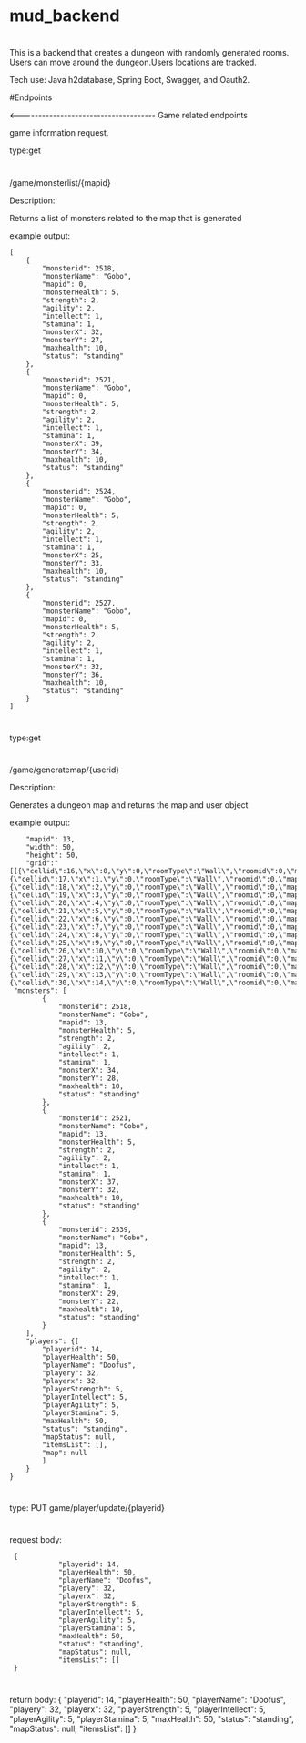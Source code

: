 # mud_backend

# 
This is a backend that creates a dungeon with randomly generated rooms. Users can move 
around the dungeon.Users locations are tracked.

Tech use:
Java
h2database,
Spring Boot,
Swagger,
and Oauth2.


#Endpoints

<------------------------------------- Game related endpoints

game information request.

type:get
#
/game/monsterlist/{mapid}

Description:

Returns a list of monsters related to the map that is generated

example output:
```
[
    {
        "monsterid": 2518,
        "monsterName": "Gobo",
        "mapid": 0,
        "monsterHealth": 5,
        "strength": 2,
        "agility": 2,
        "intellect": 1,
        "stamina": 1,
        "monsterX": 32,
        "monsterY": 27,
        "maxhealth": 10,
        "status": "standing"
    },
    {
        "monsterid": 2521,
        "monsterName": "Gobo",
        "mapid": 0,
        "monsterHealth": 5,
        "strength": 2,
        "agility": 2,
        "intellect": 1,
        "stamina": 1,
        "monsterX": 39,
        "monsterY": 34,
        "maxhealth": 10,
        "status": "standing"
    },
    {
        "monsterid": 2524,
        "monsterName": "Gobo",
        "mapid": 0,
        "monsterHealth": 5,
        "strength": 2,
        "agility": 2,
        "intellect": 1,
        "stamina": 1,
        "monsterX": 25,
        "monsterY": 33,
        "maxhealth": 10,
        "status": "standing"
    },
    {
        "monsterid": 2527,
        "monsterName": "Gobo",
        "mapid": 0,
        "monsterHealth": 5,
        "strength": 2,
        "agility": 2,
        "intellect": 1,
        "stamina": 1,
        "monsterX": 32,
        "monsterY": 36,
        "maxhealth": 10,
        "status": "standing"
    }
]

```

#

type:get
#
/game/generatemap/{userid}

Description:

Generates a dungeon map and returns the map and user object


example output:
```{
    "mapid": 13,
    "width": 50,
    "height": 50,
    "grid":"[[{\"cellid\":16,\"x\":0,\"y\":0,\"roomType\":\"Wall\",\"roomid\":0,\"mapid\":13},{\"cellid\":17,\"x\":1,\"y\":0,\"roomType\":\"Wall\",\"roomid\":0,\"mapid\":13},{\"cellid\":18,\"x\":2,\"y\":0,\"roomType\":\"Wall\",\"roomid\":0,\"mapid\":13},{\"cellid\":19,\"x\":3,\"y\":0,\"roomType\":\"Wall\",\"roomid\":0,\"mapid\":13},{\"cellid\":20,\"x\":4,\"y\":0,\"roomType\":\"Wall\",\"roomid\":0,\"mapid\":13},{\"cellid\":21,\"x\":5,\"y\":0,\"roomType\":\"Wall\",\"roomid\":0,\"mapid\":13},{\"cellid\":22,\"x\":6,\"y\":0,\"roomType\":\"Wall\",\"roomid\":0,\"mapid\":13},{\"cellid\":23,\"x\":7,\"y\":0,\"roomType\":\"Wall\",\"roomid\":0,\"mapid\":13},{\"cellid\":24,\"x\":8,\"y\":0,\"roomType\":\"Wall\",\"roomid\":0,\"mapid\":13},{\"cellid\":25,\"x\":9,\"y\":0,\"roomType\":\"Wall\",\"roomid\":0,\"mapid\":13},{\"cellid\":26,\"x\":10,\"y\":0,\"roomType\":\"Wall\",\"roomid\":0,\"mapid\":13},{\"cellid\":27,\"x\":11,\"y\":0,\"roomType\":\"Wall\",\"roomid\":0,\"mapid\":13},{\"cellid\":28,\"x\":12,\"y\":0,\"roomType\":\"Wall\",\"roomid\":0,\"mapid\":13},{\"cellid\":29,\"x\":13,\"y\":0,\"roomType\":\"Wall\",\"roomid\":0,\"mapid\":13},{\"cellid\":30,\"x\":14,\"y\":0,\"roomType\":\"Wall\",\"roomid\":0,\"mapid\":13},]",
 "monsters": [
        {
            "monsterid": 2518,
            "monsterName": "Gobo",
            "mapid": 13,
            "monsterHealth": 5,
            "strength": 2,
            "agility": 2,
            "intellect": 1,
            "stamina": 1,
            "monsterX": 34,
            "monsterY": 28,
            "maxhealth": 10,
            "status": "standing"
        },
        {
            "monsterid": 2521,
            "monsterName": "Gobo",
            "mapid": 13,
            "monsterHealth": 5,
            "strength": 2,
            "agility": 2,
            "intellect": 1,
            "stamina": 1,
            "monsterX": 37,
            "monsterY": 32,
            "maxhealth": 10,
            "status": "standing"
        },
        {
            "monsterid": 2539,
            "monsterName": "Gobo",
            "mapid": 13,
            "monsterHealth": 5,
            "strength": 2,
            "agility": 2,
            "intellect": 1,
            "stamina": 1,
            "monsterX": 29,
            "monsterY": 22,
            "maxhealth": 10,
            "status": "standing"
        }
    ],
    "players": {[
        "playerid": 14,
        "playerHealth": 50,
        "playerName": "Doofus",
        "playery": 32,
        "playerx": 32,
        "playerStrength": 5,
        "playerIntellect": 5,
        "playerAgility": 5,
        "playerStamina": 5,
        "maxHealth": 50,
        "status": "standing",
        "mapStatus": null,
        "itemsList": [],
        "map": null
        ]
    }
}
```

#
type: PUT
game/player/update/{playerid}

#
request body:
```
 {
            "playerid": 14,
            "playerHealth": 50,
            "playerName": "Doofus",
            "playery": 32,
            "playerx": 32,
            "playerStrength": 5,
            "playerIntellect": 5,
            "playerAgility": 5,
            "playerStamina": 5,
            "maxHealth": 50,
            "status": "standing",
            "mapStatus": null,
            "itemsList": []
 }
```
#
 return body:
  {
            "playerid": 14,
            "playerHealth": 50,
            "playerName": "Doofus",
            "playery": 32,
            "playerx": 32,
            "playerStrength": 5,
            "playerIntellect": 5,
            "playerAgility": 5,
            "playerStamina": 5,
            "maxHealth": 50,
            "status": "standing",
            "mapStatus": null,
            "itemsList": []
        }

#

